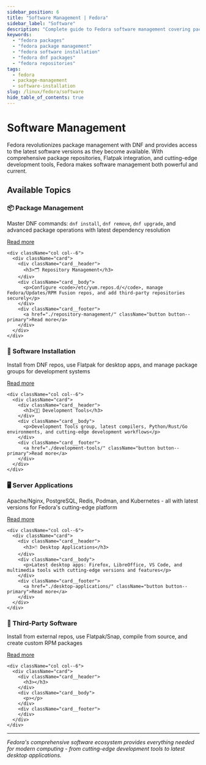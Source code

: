 ```yaml
---
sidebar_position: 6
title: "Software Management | Fedora"
sidebar_label: "Software"
description: "Complete guide to Fedora software management covering package management, repositories, software installation, and application management."
keywords:
  - "fedora packages"
  - "fedora package management"
  - "fedora software installation"
  - "fedora dnf packages"
  - "fedora repositories"
tags:
  - fedora
  - package-management
  - software-installation
slug: /linux/fedora/software
hide_table_of_contents: true
---
```


# Software Management

Fedora revolutionizes package management with DNF and provides access to the latest software versions as they become available. With comprehensive package repositories, Flatpak integration, and cutting-edge development tools, Fedora makes software management both powerful and current.

## Available Topics

<div className="container">
  <div className="row">
    <div className="col col--6">
      <div className="card">
        <div className="card__header">
          <h3>📦 Package Management</h3>
        </div>
        <div className="card__body">
          <p>Master DNF commands: <code>dnf install</code>, <code>dnf remove</code>, <code>dnf upgrade</code>, and advanced package operations with latest dependency resolution</p>
        </div>
        <div className="card__footer">
          <a href="./package-management/" className="button button--primary">Read more</a>
        </div>
      </div>
    </div>
    
    <div className="col col--6">
      <div className="card">
        <div className="card__header">
          <h3>🗂️ Repository Management</h3>
        </div>
        <div className="card__body">
          <p>Configure <code>/etc/yum.repos.d/</code>, manage Fedora/Updates/RPM Fusion repos, and add third-party repositories securely</p>
        </div>
        <div className="card__footer">
          <a href="./repository-management/" className="button button--primary">Read more</a>
        </div>
      </div>
    </div>
  </div>

  <div className="row">
    <div className="col col--6">
      <div className="card">
        <div className="card__header">
          <h3>🚀 Software Installation</h3>
        </div>
        <div className="card__body">
          <p>Install from DNF repos, use Flatpak for desktop apps, and manage package groups for development systems</p>
        </div>
        <div className="card__footer">
          <a href="./software-installation/" className="button button--primary">Read more</a>
        </div>
      </div>
    </div>
    
    <div className="col col--6">
      <div className="card">
        <div className="card__header">
          <h3>👨‍💻 Development Tools</h3>
        </div>
        <div className="card__body">
          <p>Development Tools group, latest compilers, Python/Rust/Go environments, and cutting-edge development workflows</p>
        </div>
        <div className="card__footer">
          <a href="./development-tools/" className="button button--primary">Read more</a>
        </div>
      </div>
    </div>
  </div>

  <div className="row">
    <div className="col col--6">
      <div className="card">
        <div className="card__header">
          <h3>🖥️ Server Applications</h3>
        </div>
        <div className="card__body">
          <p>Apache/Nginx, PostgreSQL, Redis, Podman, and Kubernetes - all with latest versions for Fedora's cutting-edge platform</p>
        </div>
        <div className="card__footer">
          <a href="./server-applications/" className="button button--primary">Read more</a>
        </div>
      </div>
    </div>
    
    <div className="col col--6">
      <div className="card">
        <div className="card__header">
          <h3>🖱️ Desktop Applications</h3>
        </div>
        <div className="card__body">
          <p>Latest desktop apps: Firefox, LibreOffice, VS Code, and multimedia tools with cutting-edge versions and features</p>
        </div>
        <div className="card__footer">
          <a href="./desktop-applications/" className="button button--primary">Read more</a>
        </div>
      </div>
    </div>
  </div>

  <div className="row">
    <div className="col col--6">
      <div className="card">
        <div className="card__header">
          <h3>🔧 Third-Party Software</h3>
        </div>
        <div className="card__body">
          <p>Install from external repos, use Flatpak/Snap, compile from source, and create custom RPM packages</p>
        </div>
        <div className="card__footer">
          <a href="./third-party-software/" className="button button--primary">Read more</a>
        </div>
      </div>
    </div>
    
    <div className="col col--6">
      <div className="card">
        <div className="card__header">
          <h3></h3>
        </div>
        <div className="card__body">
          <p></p>
        </div>
        <div className="card__footer">
        </div>
      </div>
    </div>
  </div>
</div>

---

*Fedora's comprehensive software ecosystem provides everything needed for modern computing - from cutting-edge development tools to latest desktop applications.*